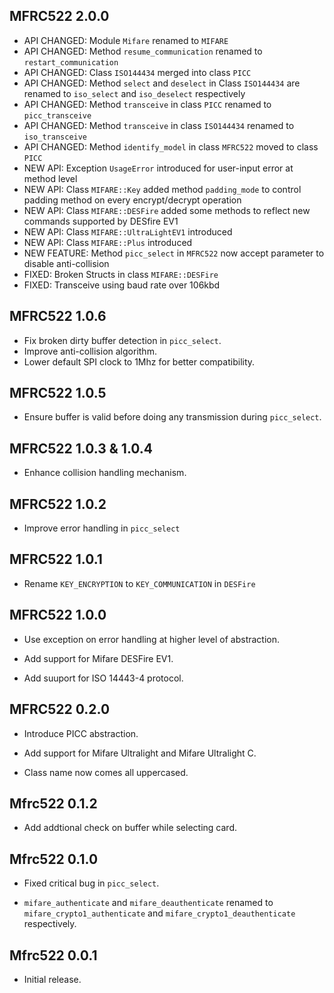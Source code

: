 ## MFRC522 2.0.0  ##

*   API CHANGED: Module `Mifare` renamed to `MIFARE`
*   API CHANGED: Method `resume_communication` renamed to `restart_communication`
*   API CHANGED: Class `ISO144434` merged into class `PICC`
*   API CHANGED: Method `select` and `deselect` in Class `ISO144434` are renamed to `iso_select` and `iso_deselect` respectively
*   API CHANGED: Method `transceive` in class `PICC` renamed to `picc_transceive`
*   API CHANGED: Method `transceive` in class `ISO144434` renamed to `iso_transceive`
*   API CHANGED: Method `identify_model` in class `MFRC522` moved to class `PICC`
*   NEW API: Exception `UsageError` introduced for user-input error at method level
*   NEW API: Class `MIFARE::Key` added method `padding_mode` to control padding method on every encrypt/decrypt operation
*   NEW API: Class `MIFARE::DESFire` added some methods to reflect new commands supported by DESfire EV1
*   NEW API: Class `MIFARE::UltraLightEV1` introduced
*   NEW API: Class `MIFARE::Plus` introduced
*   NEW FEATURE: Method `picc_select` in `MFRC522` now accept parameter to disable anti-collision
*   FIXED: Broken Structs in class `MIFARE::DESFire`
*   FIXED: Transceive using baud rate over 106kbd

## MFRC522 1.0.6  ##

*   Fix broken dirty buffer detection in `picc_select`.
*   Improve anti-collision algorithm.
*   Lower default SPI clock to 1Mhz for better compatibility.

## MFRC522 1.0.5  ##

*   Ensure buffer is valid before doing any transmission during `picc_select`.

## MFRC522 1.0.3 & 1.0.4  ##

*   Enhance collision handling mechanism.

## MFRC522 1.0.2 ##

*   Improve error handling in `picc_select`

## MFRC522 1.0.1 ##

*   Rename `KEY_ENCRYPTION` to `KEY_COMMUNICATION` in `DESFire`

## MFRC522 1.0.0 ##

*   Use exception on error handling at higher level of abstraction.

*   Add support for Mifare DESFire EV1.

*   Add suuport for ISO 14443-4 protocol.

## MFRC522 0.2.0 ##

*   Introduce PICC abstraction.

*   Add support for Mifare Ultralight and Mifare Ultralight C.

*   Class name now comes all uppercased.

## Mfrc522 0.1.2 ##

*   Add addtional check on buffer while selecting card.

## Mfrc522 0.1.0 ##

*   Fixed critical bug in `picc_select`.

*   `mifare_authenticate` and `mifare_deauthenticate` renamed to
    `mifare_crypto1_authenticate` and `mifare_crypto1_deauthenticate` respectively.

## Mfrc522 0.0.1 ##

*   Initial release.
